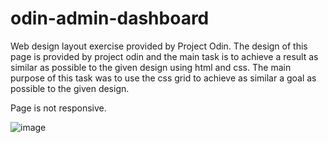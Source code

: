# odin-admin-dashboard

Web design layout exercise provided by Project Odin. The design of this page is provided by project odin and the 
main task is to achieve a result as similar as possible to the given design using html and css.
The main purpose of this task was to use the css grid to achieve as similar a goal as possible to the given design.

Page is not responsive.

![image](https://github.com/makask/odin-admin-dashboard/assets/16080688/2498bdda-b250-4a6a-a291-255d37a50297)



